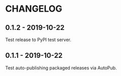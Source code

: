 CHANGELOG
=========

0.1.2 - 2019-10-22
------------------

Test release to PyPI test server.

0.1.1 - 2019-10-22
------------------

Test auto-publishing packaged releases via AutoPub.

